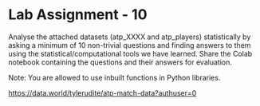 # Lab Assignment - 10

Analyse the attached datasets (atp_XXXX and atp_players) statistically by asking a minimum of 10 non-trivial questions and finding answers to them using the statistical/computational tools we have learned. Share the Colab notebook containing the questions and their answers for evaluation. 

Note: You are allowed to use inbuilt functions in Python libraries.

https://data.world/tylerudite/atp-match-data?authuser=0